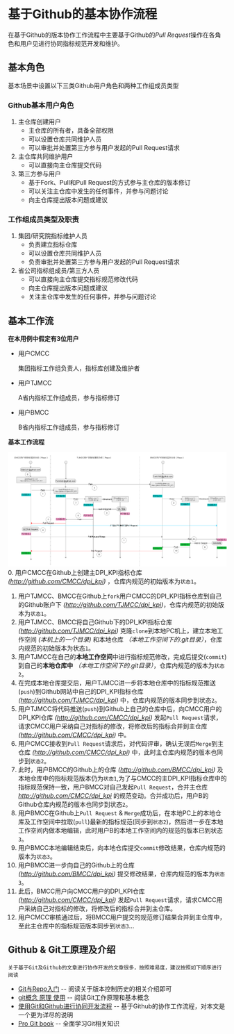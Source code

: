 # 基于Github的基本协作流程

在基于Github的版本协作工作流程中主要基于Github的*Pull Request*操作在各角色和用户见进行协同指标规范开发和维护。

## 基本角色
基本场景中设置以下三类Github用户角色和两种工作组成员类型
### Github基本用户角色
1. 主仓库创建用户
    * 主仓库的所有者，具备全部权限
    * 可以设置仓库共同维护人员
    * 可以审批并处置第三方参与用户发起的Pull Request请求
2. 主仓库共同维护用户
    * 可以直接向主仓库提交代码
3. 第三方参与用户
    * 基于Fork、Pull和Pull Request的方式参与主仓库的版本修订
    * 可以关注主仓库中发生的任何事件，并参与问题讨论
    * 向主仓库提出版本问题或建议
### 工作组成员类型及职责
1. 集团/研究院指标维护人员
    * 负责建立指标仓库
    * 可以设置仓库共同维护人员
    * 负责审批并处置第三方参与用户发起的Pull Request请求
2. 省公司指标组成员/第三方人员
    * 可以直接向主仓库提交指标规范修改代码
    * 向主仓库提出版本问题或建议
    * 关注主仓库中发生的任何事件，并参与问题讨论
    
## 基本工作流

**在本用例中假定有3位用户** 

* 用户CMCC

    集团指标工作组负责人，指标库创建及维护者

* 用户TJMCC

    A省内指标工作组成员，参与指标修订
    
* 用户BMCC

    B省内指标工作组成员，参与指标修订
    
**基本工作流程** 
 
![基本工作流程](../imgs/image_workflow_basic.png)
0. 用户CMCC在Github上创建主DPI_KPI指标仓库 *(http://github.com/CMCC/dpi_kpi)* ，仓库内规范的初始版本为`状态1`。
1. 用户TJMCC、BMCC在Github上`fork`用户CMCC的DPI_KPI指标仓库到自己的Github账户下 *(http://github.com/TJMCC/dpi_kpi)*，仓库内规范的初始版本为`状态1`。
2. 用户TJMCC、BMCC将自己Github下的DPI_KPI指标仓库 *(http://github.com/TJMCC/dpi_kpi)* 克隆`clone`到本地PC机上，建立本地工作空间 *(本机上的一个目录)* 和本地仓库 *（本地工作空间下的.git目录）*，仓库内规范的初始版本为状态`1`。
3. 用户TJMCC在自己的**本地工作空间**中进行指标规范修改，完成后提交(`commit`)到自己的**本地仓库中** *（本地工作空间下的.git目录）*，仓库内规范的版本为`状态2`。
4. 在完成本地仓库提交后，用户TJMCC进一步将本地仓库中的指标规范推送(`push`)到Github网站中自己的DPI_KPI指标仓库 *(http://github.com/TJMCC/dpi_kpi)* 中，仓库内规范的版本同步到状态`2`。
5. 用户TJMCC将代码推送(`push`)到Github上自己的仓库中后，向CMCC用户的DPI_KPI仓库 *(http://github.com/CMCC/dpi_kpi)* 发起`Pull Request`请求，请求CMCC用户采纳自己对指标的修改，将修改后的指标合并到主仓库  *(http://github.com/CMCC/dpi_kpi)* 中。
6. 用户CMCC接收到`Pull Request`请求后，对代码评审，确认无误后`Merge`到主仓库 *(http://github.com/CMCC/dpi_kpi)* 中，此时主仓库内规范的版本也同步到`状态2`。
7. 此时，用户BMCC的Github上的仓库 *(http://github.com/BMCC/dpi_kpi)* 及本地仓库中的指标规范版本仍为`状态1`,为了与CMCC的主DPI_KPI指标仓库中的指标规范保持一致，用户BMCC对自己发起`Pull Request`，合并主仓库 *http://github.com/CMCC/dpi_kpi* 的规范变动。合并成功后，用户B的Github仓库内规范的版本也同步到状态`2`。
8. 用户BMCC在Github上`Pull Request` & `Merge`成功后，在本地PC上的本地仓库及工作空间中拉取(`pull`)最新的指标规范(同步到`状态2`)，然后进一步在本地工作空间内做本地编辑，此时用户B的本地工作空间内的规范的版本已到状态`3`。
9. 用户BMCC本地编辑结束后，向本地仓库提交`commit`修改结果，仓库内规范的版本为`状态3`。
10. 用户BMCC进一步向自己的Github上的仓库 *(http://github.com/BMCC/dpi_kpi)* 提交修改结果，仓库内规范的版本为`状态3`。
11. 此后，BMCC用户向CMCC用户的DPI_KPI仓库 *(http://github.com/CMCC/dpi_kpi)* 发起`Pull Request`请求，请求CMCC用户采纳自己对指标的修改，将修改后的指标合并到主仓库。
12. 用户CMCC审核通过后，将BMCC用户提交的规范修订结果合并到主仓库中，至此主仓库中的指标规范版本同步到`状态3`...

## Github & Git工原理及介绍
    关于基于Git及Github的文章进行协作开发的文章很多，按照难易度，建议按照如下顺序进行阅读
- [Git与Repo入门](http://www.cnblogs.com/angeldevil/archive/2013/11/26/3238470.html)  -- 阅读关于版本控制历史的相关介绍即可
- [git概念 原理 使用](http://blog.csdn.net/chenj_freedom/article/details/50543152) -- 阅读Git工作原理和基本概念
- [使用Git和Github进行协同开发流程](https://segmentfault.com/a/1190000002413519)  -- 基于Github的协作工作流程，对本文是一个更为详尽的说明
- [Pro Git book](https://git-scm.com/book/zh/v2)    -- 全面学习Git相关知识